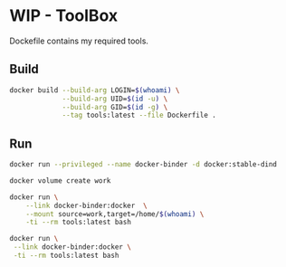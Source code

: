 # WIP - ToolBox

Dockefile contains my required tools.

## Build

```bash
docker build --build-arg LOGIN=$(whoami) \
             --build-arg UID=$(id -u) \
             --build-arg GID=$(id -g) \
             --tag tools:latest --file Dockerfile .
```

## Run

```bash
docker run --privileged --name docker-binder -d docker:stable-dind

docker volume create work

docker run \
    --link docker-binder:docker  \
    --mount source=work,target=/home/$(whoami) \
    -ti --rm tools:latest bash

docker run \
 --link docker-binder:docker \
 -ti --rm tools:latest bash
```